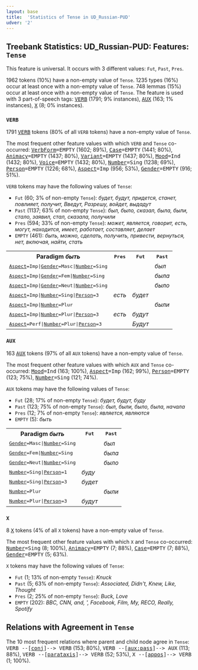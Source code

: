 ```yaml
---
layout: base
title:  'Statistics of Tense in UD_Russian-PUD'
udver: '2'
---
```


## Treebank Statistics: UD_Russian-PUD: Features: `Tense`

This feature is universal.
It occurs with 3 different values: `Fut`, `Past`, `Pres`.

1962 tokens (10%) have a non-empty value of `Tense`.
1235 types (16%) occur at least once with a non-empty value of `Tense`.
748 lemmas (15%) occur at least once with a non-empty value of `Tense`.
The feature is used with 3 part-of-speech tags: <tt><a href="ru_pud-pos-VERB.html">VERB</a></tt> (1791; 9% instances), <tt><a href="ru_pud-pos-AUX.html">AUX</a></tt> (163; 1% instances), <tt><a href="ru_pud-pos-X.html">X</a></tt> (8; 0% instances).

### `VERB`

1791 <tt><a href="ru_pud-pos-VERB.html">VERB</a></tt> tokens (80% of all `VERB` tokens) have a non-empty value of `Tense`.

The most frequent other feature values with which `VERB` and `Tense` co-occurred: <tt><a href="ru_pud-feat-VerbForm.html">VerbForm</a></tt><tt>=EMPTY</tt> (1602; 89%), <tt><a href="ru_pud-feat-Case.html">Case</a></tt><tt>=EMPTY</tt> (1441; 80%), <tt><a href="ru_pud-feat-Animacy.html">Animacy</a></tt><tt>=EMPTY</tt> (1437; 80%), <tt><a href="ru_pud-feat-Variant.html">Variant</a></tt><tt>=EMPTY</tt> (1437; 80%), <tt><a href="ru_pud-feat-Mood.html">Mood</a></tt><tt>=Ind</tt> (1432; 80%), <tt><a href="ru_pud-feat-Voice.html">Voice</a></tt><tt>=EMPTY</tt> (1432; 80%), <tt><a href="ru_pud-feat-Number.html">Number</a></tt><tt>=Sing</tt> (1238; 69%), <tt><a href="ru_pud-feat-Person.html">Person</a></tt><tt>=EMPTY</tt> (1226; 68%), <tt><a href="ru_pud-feat-Aspect.html">Aspect</a></tt><tt>=Imp</tt> (956; 53%), <tt><a href="ru_pud-feat-Gender.html">Gender</a></tt><tt>=EMPTY</tt> (916; 51%).

`VERB` tokens may have the following values of `Tense`:

* `Fut` (60; 3% of non-empty `Tense`): <em>будет, будут, придется, станет, повлияет, получит, Введут, Разрешу, войдет, выдадут</em>
* `Past` (1137; 63% of non-empty `Tense`): <em>был, было, сказал, была, были, стало, заявил, стал, сказала, получили</em>
* `Pres` (594; 33% of non-empty `Tense`): <em>может, является, говорит, есть, могут, находится, имеет, работает, составляет, делает</em>
* `EMPTY` (461): <em>быть, можно, сделать, получить, привести, вернуться, нет, включая, найти, стать</em>

<table>
  <tr><th>Paradigm <i>быть</i></th><th><tt>Pres</tt></th><th><tt>Fut</tt></th><th><tt>Past</tt></th></tr>
  <tr><td><tt><tt><a href="ru_pud-feat-Aspect.html">Aspect</a></tt><tt>=Imp</tt>|<tt><a href="ru_pud-feat-Gender.html">Gender</a></tt><tt>=Masc</tt>|<tt><a href="ru_pud-feat-Number.html">Number</a></tt><tt>=Sing</tt></tt></td><td></td><td></td><td><em>был</em></td></tr>
  <tr><td><tt><tt><a href="ru_pud-feat-Aspect.html">Aspect</a></tt><tt>=Imp</tt>|<tt><a href="ru_pud-feat-Gender.html">Gender</a></tt><tt>=Fem</tt>|<tt><a href="ru_pud-feat-Number.html">Number</a></tt><tt>=Sing</tt></tt></td><td></td><td></td><td><em>была</em></td></tr>
  <tr><td><tt><tt><a href="ru_pud-feat-Aspect.html">Aspect</a></tt><tt>=Imp</tt>|<tt><a href="ru_pud-feat-Gender.html">Gender</a></tt><tt>=Neut</tt>|<tt><a href="ru_pud-feat-Number.html">Number</a></tt><tt>=Sing</tt></tt></td><td></td><td></td><td><em>было</em></td></tr>
  <tr><td><tt><tt><a href="ru_pud-feat-Aspect.html">Aspect</a></tt><tt>=Imp</tt>|<tt><a href="ru_pud-feat-Number.html">Number</a></tt><tt>=Sing</tt>|<tt><a href="ru_pud-feat-Person.html">Person</a></tt><tt>=3</tt></tt></td><td><em>есть</em></td><td><em>будет</em></td><td></td></tr>
  <tr><td><tt><tt><a href="ru_pud-feat-Aspect.html">Aspect</a></tt><tt>=Imp</tt>|<tt><a href="ru_pud-feat-Number.html">Number</a></tt><tt>=Plur</tt></tt></td><td></td><td></td><td><em>были</em></td></tr>
  <tr><td><tt><tt><a href="ru_pud-feat-Aspect.html">Aspect</a></tt><tt>=Imp</tt>|<tt><a href="ru_pud-feat-Number.html">Number</a></tt><tt>=Plur</tt>|<tt><a href="ru_pud-feat-Person.html">Person</a></tt><tt>=3</tt></tt></td><td><em>есть</em></td><td><em>будут</em></td><td></td></tr>
  <tr><td><tt><tt><a href="ru_pud-feat-Aspect.html">Aspect</a></tt><tt>=Perf</tt>|<tt><a href="ru_pud-feat-Number.html">Number</a></tt><tt>=Plur</tt>|<tt><a href="ru_pud-feat-Person.html">Person</a></tt><tt>=3</tt></tt></td><td></td><td><em>Будут</em></td><td></td></tr>
</table>

### `AUX`

163 <tt><a href="ru_pud-pos-AUX.html">AUX</a></tt> tokens (97% of all `AUX` tokens) have a non-empty value of `Tense`.

The most frequent other feature values with which `AUX` and `Tense` co-occurred: <tt><a href="ru_pud-feat-Mood.html">Mood</a></tt><tt>=Ind</tt> (163; 100%), <tt><a href="ru_pud-feat-Aspect.html">Aspect</a></tt><tt>=Imp</tt> (162; 99%), <tt><a href="ru_pud-feat-Person.html">Person</a></tt><tt>=EMPTY</tt> (123; 75%), <tt><a href="ru_pud-feat-Number.html">Number</a></tt><tt>=Sing</tt> (121; 74%).

`AUX` tokens may have the following values of `Tense`:

* `Fut` (28; 17% of non-empty `Tense`): <em>будет, будут, буду</em>
* `Past` (123; 75% of non-empty `Tense`): <em>был, были, было, была, начала</em>
* `Pres` (12; 7% of non-empty `Tense`): <em>является, являются</em>
* `EMPTY` (5): <em>быть</em>

<table>
  <tr><th>Paradigm <i>быть</i></th><th><tt>Fut</tt></th><th><tt>Past</tt></th></tr>
  <tr><td><tt><tt><a href="ru_pud-feat-Gender.html">Gender</a></tt><tt>=Masc</tt>|<tt><a href="ru_pud-feat-Number.html">Number</a></tt><tt>=Sing</tt></tt></td><td></td><td><em>был</em></td></tr>
  <tr><td><tt><tt><a href="ru_pud-feat-Gender.html">Gender</a></tt><tt>=Fem</tt>|<tt><a href="ru_pud-feat-Number.html">Number</a></tt><tt>=Sing</tt></tt></td><td></td><td><em>была</em></td></tr>
  <tr><td><tt><tt><a href="ru_pud-feat-Gender.html">Gender</a></tt><tt>=Neut</tt>|<tt><a href="ru_pud-feat-Number.html">Number</a></tt><tt>=Sing</tt></tt></td><td></td><td><em>было</em></td></tr>
  <tr><td><tt><tt><a href="ru_pud-feat-Number.html">Number</a></tt><tt>=Sing</tt>|<tt><a href="ru_pud-feat-Person.html">Person</a></tt><tt>=1</tt></tt></td><td><em>буду</em></td><td></td></tr>
  <tr><td><tt><tt><a href="ru_pud-feat-Number.html">Number</a></tt><tt>=Sing</tt>|<tt><a href="ru_pud-feat-Person.html">Person</a></tt><tt>=3</tt></tt></td><td><em>будет</em></td><td></td></tr>
  <tr><td><tt><tt><a href="ru_pud-feat-Number.html">Number</a></tt><tt>=Plur</tt></tt></td><td></td><td><em>были</em></td></tr>
  <tr><td><tt><tt><a href="ru_pud-feat-Number.html">Number</a></tt><tt>=Plur</tt>|<tt><a href="ru_pud-feat-Person.html">Person</a></tt><tt>=3</tt></tt></td><td><em>будут</em></td><td></td></tr>
</table>

### `X`

8 <tt><a href="ru_pud-pos-X.html">X</a></tt> tokens (4% of all `X` tokens) have a non-empty value of `Tense`.

The most frequent other feature values with which `X` and `Tense` co-occurred: <tt><a href="ru_pud-feat-Number.html">Number</a></tt><tt>=Sing</tt> (8; 100%), <tt><a href="ru_pud-feat-Animacy.html">Animacy</a></tt><tt>=EMPTY</tt> (7; 88%), <tt><a href="ru_pud-feat-Case.html">Case</a></tt><tt>=EMPTY</tt> (7; 88%), <tt><a href="ru_pud-feat-Gender.html">Gender</a></tt><tt>=EMPTY</tt> (5; 63%).

`X` tokens may have the following values of `Tense`:

* `Fut` (1; 13% of non-empty `Tense`): <em>Knuck</em>
* `Past` (5; 63% of non-empty `Tense`): <em>Associated, Didn't, Knew, Like, Thought</em>
* `Pres` (2; 25% of non-empty `Tense`): <em>Buck, Love</em>
* `EMPTY` (202): <em>BBC, CNN, and, ', Facebook, Film, My, RECO, Really, Spotify</em>

## Relations with Agreement in `Tense`

The 10 most frequent relations where parent and child node agree in `Tense`:
<tt>VERB --[<tt><a href="ru_pud-dep-conj.html">conj</a></tt>]--> VERB</tt> (153; 80%),
<tt>VERB --[<tt><a href="ru_pud-dep-aux-pass.html">aux:pass</a></tt>]--> AUX</tt> (113; 88%),
<tt>VERB --[<tt><a href="ru_pud-dep-parataxis.html">parataxis</a></tt>]--> VERB</tt> (52; 53%),
<tt>X --[<tt><a href="ru_pud-dep-appos.html">appos</a></tt>]--> VERB</tt> (1; 100%).

